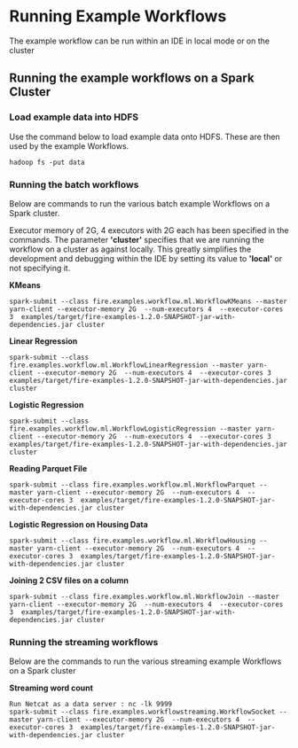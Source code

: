 # Running Example Workflows

The example workflow can be run within an IDE in local mode or on the cluster

## Running the example workflows on a Spark Cluster

### Load example data into HDFS

Use the command below to load example data onto HDFS. These are then used by the example Workflows.

	hadoop fs -put data

### Running the batch workflows

Below are commands to run the various batch example Workflows on a Spark cluster.

Executor memory of 2G, 4 executors with 2G each has been specified in the commands. The parameter **'cluster'**
specifies that we are running the workflow on a cluster as against locally. This greatly simplifies the development
and debugging within the IDE by setting its value to **'local'** or not specifying it.

**KMeans**

	spark-submit --class fire.examples.workflow.ml.WorkflowKMeans --master yarn-client --executor-memory 2G  --num-executors 4  --executor-cores 3  examples/target/fire-examples-1.2.0-SNAPSHOT-jar-with-dependencies.jar cluster

**Linear Regression**

	spark-submit --class fire.examples.workflow.ml.WorkflowLinearRegression --master yarn-client --executor-memory 2G  --num-executors 4  --executor-cores 3  examples/target/fire-examples-1.2.0-SNAPSHOT-jar-with-dependencies.jar cluster

**Logistic Regression**

	spark-submit --class fire.examples.workflow.ml.WorkflowLogisticRegression --master yarn-client --executor-memory 2G  --num-executors 4  --executor-cores 3  examples/target/fire-examples-1.2.0-SNAPSHOT-jar-with-dependencies.jar cluster

**Reading Parquet File**

	spark-submit --class fire.examples.workflow.ml.WorkflowParquet --master yarn-client --executor-memory 2G  --num-executors 4  --executor-cores 3  examples/target/fire-examples-1.2.0-SNAPSHOT-jar-with-dependencies.jar cluster

**Logistic Regression on Housing Data**

	spark-submit --class fire.examples.workflow.ml.WorkflowHousing --master yarn-client --executor-memory 2G  --num-executors 4  --executor-cores 3  examples/target/fire-examples-1.2.0-SNAPSHOT-jar-with-dependencies.jar cluster

**Joining 2 CSV files on a column**

	spark-submit --class fire.examples.workflow.ml.WorkflowJoin --master yarn-client --executor-memory 2G  --num-executors 4  --executor-cores 3  examples/target/fire-examples-1.2.0-SNAPSHOT-jar-with-dependencies.jar cluster


### Running the streaming workflows

Below are the commands to run the various streaming example Workflows on a Spark cluster

**Streaming word count**

    Run Netcat as a data server : nc -lk 9999
	spark-submit --class fire.examples.workflowstreaming.WorkflowSocket --master yarn-client --executor-memory 2G  --num-executors 4  --executor-cores 3  examples/target/fire-examples-1.2.0-SNAPSHOT-jar-with-dependencies.jar cluster

